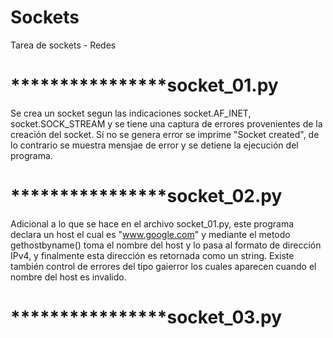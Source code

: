 # Sockets
Tarea de sockets - Redes

# ****************socket_01.py

Se crea un socket segun las indicaciones socket.AF_INET, socket.SOCK_STREAM y se tiene una captura de errores provenientes de la creación del socket. Sí no se genera error se imprime "Socket created", de lo contrario se muestra mensjae de error y se detiene la ejecución del programa.


# ****************socket_02.py

Adicional a lo que se hace en el archivo socket_01.py, este programa declara un host el cual es "www.google.com" y mediante el metodo gethostbyname() toma el nombre del host y lo pasa al formato de dirección IPv4, y finalmente esta dirección es retornada como un string. Existe también control de errores del tipo gaierror los cuales aparecen cuando el nombre del host es invalido.

# ****************socket_03.py


